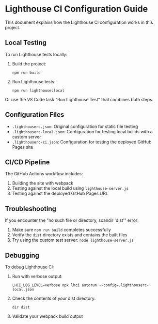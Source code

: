 # Lighthouse CI Configuration Guide

This document explains how the Lighthouse CI configuration works in this project.

## Local Testing

To run Lighthouse tests locally:

1. Build the project:
   ```
   npm run build
   ```

2. Run Lighthouse tests:
   ```
   npm run lighthouse:local
   ```

Or use the VS Code task "Run Lighthouse Test" that combines both steps.

## Configuration Files

- `.lighthouserc.json`: Original configuration for static file testing
- `.lighthouserc-local.json`: Configuration for testing local builds with a custom server
- `.lighthouserc-ci.json`: Configuration for testing the deployed GitHub Pages site

## CI/CD Pipeline

The GitHub Actions workflow includes:

1. Building the site with webpack
2. Testing against the local build using `lighthouse-server.js`  
3. Testing against the deployed GitHub Pages URL

## Troubleshooting

If you encounter the "no such file or directory, scandir 'dist'" error:

1. Make sure `npm run build` completes successfully
2. Verify the `dist` directory exists and contains the built files
3. Try using the custom test server: `node lighthouse-server.js`

## Debugging

To debug Lighthouse CI:

1. Run with verbose output:
   ```
   LHCI_LOG_LEVEL=verbose npx lhci autorun --config=.lighthouserc-local.json
   ```

2. Check the contents of your dist directory:
   ```
   dir dist
   ```

3. Validate your webpack build output
